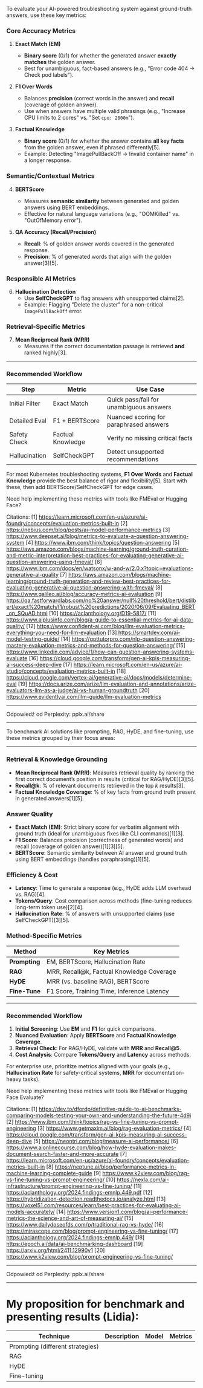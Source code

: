To evaluate your AI-powered troubleshooting system against ground-truth answers, use these key metrics:

### **Core Accuracy Metrics**
1. **Exact Match (EM)**  
   - **Binary score** (0/1) for whether the generated answer **exactly matches** the golden answer.  
   - Best for unambiguous, fact-based answers (e.g., "Error code 404 → Check pod labels").  

2. **F1 Over Words**  
   - Balances **precision** (correct words in the answer) and **recall** (coverage of golden answer).  
   - Use when answers have multiple valid phrasings (e.g., "Increase CPU limits to 2 cores" vs. "Set `cpu: 2000m`").  

3. **Factual Knowledge**  
   - **Binary score** (0/1) for whether the answer contains **all key facts** from the golden answer, even if phrased differently[5].  
   - Example: Detecting "ImagePullBackOff → Invalid container name" in a longer response.  

### **Semantic/Contextual Metrics**
4. **BERTScore**  
   - Measures **semantic similarity** between generated and golden answers using BERT embeddings.  
   - Effective for natural language variations (e.g., "OOMKilled" vs. "OutOfMemory error").  

5. **QA Accuracy (Recall/Precision)**  
   - **Recall**: % of golden answer words covered in the generated response.  
   - **Precision**: % of generated words that align with the golden answer[3][5].  

### **Responsible AI Metrics**
6. **Hallucination Detection**  
   - Use **SelfCheckGPT** to flag answers with unsupported claims[2].  
   - Example: Flagging "Delete the cluster" for a non-critical `ImagePullBackOff` error.  

### **Retrieval-Specific Metrics**  
7. **Mean Reciprocal Rank (MRR)**  
   - Measures if the correct documentation passage is retrieved **and** ranked highly[3].  

---

### **Recommended Workflow**
| Step          | Metric               | Use Case                                |
|---------------|----------------------|-----------------------------------------|
| Initial Filter| Exact Match          | Quick pass/fail for unambiguous answers |
| Detailed Eval | F1 + BERTScore       | Nuanced scoring for paraphrased answers |
| Safety Check  | Factual Knowledge    | Verify no missing critical facts        |
| Hallucination | SelfCheckGPT         | Detect unsupported recommendations      |

For most Kubernetes troubleshooting systems, **F1 Over Words** and **Factual Knowledge** provide the best balance of rigor and flexibility[5]. Start with these, then add BERTScore/SelfCheckGPT for edge cases.  

Need help implementing these metrics with tools like FMEval or Hugging Face?

Citations:
[1] https://learn.microsoft.com/en-us/azure/ai-foundry/concepts/evaluation-metrics-built-in
[2] https://nebius.com/blog/posts/ai-model-performance-metrics
[3] https://www.deepset.ai/blog/metrics-to-evaluate-a-question-answering-system
[4] https://www.ibm.com/think/topics/question-answering
[5] https://aws.amazon.com/blogs/machine-learning/ground-truth-curation-and-metric-interpretation-best-practices-for-evaluating-generative-ai-question-answering-using-fmeval/
[6] https://www.ibm.com/docs/en/watsonx/w-and-w/2.0.x?topic=evaluations-generative-ai-quality
[7] https://aws.amazon.com/blogs/machine-learning/ground-truth-generation-and-review-best-practices-for-evaluating-generative-ai-question-answering-with-fmeval/
[8] https://www.galileo.ai/blog/accuracy-metrics-ai-evaluation
[9] https://qa.fastforwardlabs.com/no%20answer/null%20threshold/bert/distilbert/exact%20match/f1/robust%20predictions/2020/06/09/Evaluating_BERT_on_SQuAD.html
[10] https://aclanthology.org/D19-5817/
[11] https://www.aiplusinfo.com/blog/a-guide-to-essential-metrics-for-ai-data-quality/
[12] https://www.confident-ai.com/blog/llm-evaluation-metrics-everything-you-need-for-llm-evaluation
[13] https://smartdev.com/ai-model-testing-guide/
[14] https://gpttutorpro.com/nlp-question-answering-mastery-evaluation-metrics-and-methods-for-question-answering/
[15] https://www.linkedin.com/advice/1/how-can-question-answering-systems-evaluate
[16] https://cloud.google.com/transform/gen-ai-kpis-measuring-ai-success-deep-dive
[17] https://learn.microsoft.com/en-us/azure/ai-studio/concepts/evaluation-metrics-built-in
[18] https://cloud.google.com/vertex-ai/generative-ai/docs/models/determine-eval
[19] https://docs.arize.com/arize/llm-evaluation-and-annotations/arize-evaluators-llm-as-a-judge/ai-vs-human-groundtruth
[20] https://www.evidentlyai.com/llm-guide/llm-evaluation-metrics

---
Odpowiedź od Perplexity: pplx.ai/share

---

To benchmark AI solutions like prompting, RAG, HyDE, and fine-tuning, use these metrics grouped by their focus areas:

---

### **Retrieval & Knowledge Grounding**  
- **Mean Reciprocal Rank (MRR)**: Measures retrieval quality by ranking the first correct document’s position in results (critical for RAG/HyDE)[3][5].  
- **Recall@k**: % of relevant documents retrieved in the top *k* results[3].  
- **Factual Knowledge Coverage**: % of key facts from ground truth present in generated answers[1][5].  

### **Answer Quality**  
- **Exact Match (EM)**: Strict binary score for verbatim alignment with ground truth (ideal for unambiguous fixes like CLI commands)[1][3].  
- **F1 Score**: Balances precision (correctness of generated words) and recall (coverage of golden answer)[1][3][5].  
- **BERTScore**: Semantic similarity between AI answer and ground truth using BERT embeddings (handles paraphrasing)[1][5].  

### **Efficiency & Cost**  
- **Latency**: Time to generate a response (e.g., HyDE adds LLM overhead vs. RAG)[4].  
- **Tokens/Query**: Cost comparison across methods (fine-tuning reduces long-term token use)[2][4].  
- **Hallucination Rate**: % of answers with unsupported claims (use SelfCheckGPT)[3][5].  

### **Method-Specific Metrics**  
| Method       | Key Metrics                                  |  
|--------------|----------------------------------------------|  
| **Prompting**| EM, BERTScore, Hallucination Rate            |  
| **RAG**      | MRR, Recall@k, Factual Knowledge Coverage    |  
| **HyDE**     | MRR (vs. baseline RAG), BERTScore            |  
| **Fine-Tune**| F1 Score, Training Time, Inference Latency   |  

---

### **Recommended Workflow**  
1. **Initial Screening**: Use **EM** and **F1** for quick comparisons.  
2. **Nuanced Evaluation**: Apply **BERTScore** and **Factual Knowledge Coverage**.  
3. **Retrieval Check**: For RAG/HyDE, validate with **MRR** and **Recall@5**.  
4. **Cost Analysis**: Compare **Tokens/Query** and **Latency** across methods.  

For enterprise use, prioritize metrics aligned with your goals (e.g., **Hallucination Rate** for safety-critical systems, **MRR** for documentation-heavy tasks).  

Need help implementing these metrics with tools like FMEval or Hugging Face Evaluate?

Citations:
[1] https://dev.to/dfordp/definitive-guide-to-ai-benchmarks-comparing-models-testing-your-own-and-understanding-the-future-4d9i
[2] https://www.ibm.com/think/topics/rag-vs-fine-tuning-vs-prompt-engineering
[3] https://www.getmaxim.ai/blog/rag-evaluation-metrics/
[4] https://cloud.google.com/transform/gen-ai-kpis-measuring-ai-success-deep-dive
[5] https://neontri.com/blog/measure-ai-performance/
[6] https://www.aionlinecourse.com/blog/how-hyde-evaluation-makes-document-search-faster-and-more-accurate
[7] https://learn.microsoft.com/en-us/azure/ai-foundry/concepts/evaluation-metrics-built-in
[8] https://neptune.ai/blog/performance-metrics-in-machine-learning-complete-guide
[9] https://www.k2view.com/blog/rag-vs-fine-tuning-vs-prompt-engineering/
[10] https://nexla.com/ai-infrastructure/prompt-engineering-vs-fine-tuning/
[11] https://aclanthology.org/2024.findings-emnlp.449.pdf
[12] https://hybridization-detection.readthedocs.io/analyze.html
[13] https://voxel51.com/resources/learn/best-practices-for-evaluating-ai-models-accurately/
[14] https://www.version1.com/blog/ai-performance-metrics-the-science-and-art-of-measuring-ai/
[15] https://www.dailydoseofds.com/p/traditional-rag-vs-hyde/
[16] https://mirascope.com/blog/prompt-engineering-vs-fine-tuning/
[17] https://aclanthology.org/2024.findings-emnlp.449/
[18] https://epoch.ai/data/ai-benchmarking-dashboard
[19] https://arxiv.org/html/2411.12990v1
[20] https://www.k2view.com/blog/prompt-engineering-vs-fine-tuning/

---
Odpowiedź od Perplexity: pplx.ai/share

---
# My proposition for benchmark and presenting results (Lidia):

| Technique                         | Description  | Model   | Metrics        |
|-----------------------------------|--------------|---------|----------------|
| Prompting (different strategies)  |              |         |                |
| RAG                               |              |         |                |
| HyDE                              |              |         |                |
| Fine-tuning                       |              |         |                |
